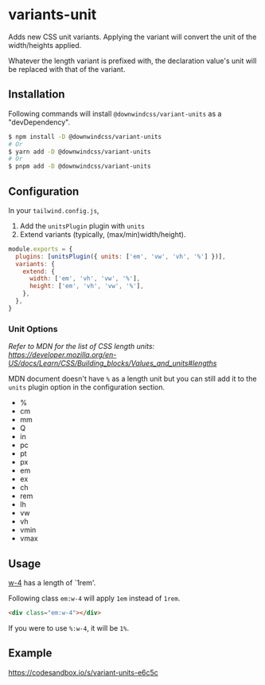 # variants-unit

Adds new CSS unit variants.
Applying the variant will convert the unit of the width/heights applied.

Whatever the length variant is prefixed with, the declaration value's unit will be replaced with that of the variant.



## Installation

Following commands will install `@downwindcss/variant-units` as a "devDependency".

```bash
$ npm install -D @downwindcss/variant-units
# Or
$ yarn add -D @downwindcss/variant-units
# Or
$ pnpm add -D @downwindcss/variant-units
```

## Configuration

In your `tailwind.config.js`, 

1. Add the `unitsPlugin` plugin with `units`
1. Extend variants (typically, (max/min)width/height).

```js
module.exports = {
  plugins: [unitsPlugin({ units: ['em', 'vw', 'vh', '%'] })],
  variants: {
    extend: {
      width: ['em', 'vh', 'vw', '%'],
      height: ['em', 'vh', 'vw', '%'],
    },
  },
}

```

### Unit Options

*Refer to MDN for the list of CSS length units: https://developer.mozilla.org/en-US/docs/Learn/CSS/Building_blocks/Values_and_units#lengths*

MDN document doesn't have `%` as a length unit but you can still add it to the `units` plugin option in the configuration section.

- %
- cm
- mm
- Q
- in
- pc
- pt
- px
- em
- ex
- ch
- rem
- lh
- vw
- vh
- vmin
- vmax



## Usage

[w-4](https://tailwindcss.com/docs/width) has a length of `1rem'.

Following class `em:w-4` will apply `1em` instead of `1rem`.

```html
<div class="em:w-4"></div>
```

If you were to use `%:w-4`, it will be `1%`.

## Example

https://codesandbox.io/s/variant-units-e6c5c